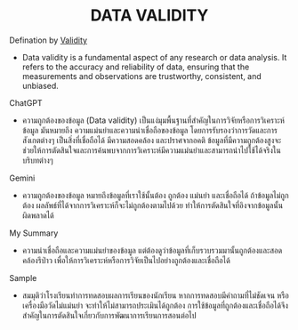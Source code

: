 <center><h1>DATA VALIDITY</center></h1>

Defination by [Validity](https://castordoc.com/data-strategy/what-is-data-validity)

- Data validity is a fundamental aspect of any research or data analysis. It refers to the accuracy and reliability of data, ensuring that the measurements and observations are trustworthy, consistent, and unbiased.

ChatGPT
- ความถูกต้องของข้อมูล (Data validity) เป็นแง่มุมพื้นฐานที่สำคัญในการวิจัยหรือการวิเคราะห์ข้อมูล มันหมายถึง ความแม่นยำและความน่าเชื่อถือของข้อมูล โดยการรับรองว่าการวัดและการสังเกตต่างๆ เป็นสิ่งที่เชื่อถือได้ มีความสอดคล้อง และปราศจากอคติ ข้อมูลที่มีความถูกต้องสูงจะช่วยให้การตัดสินใจและการค้นพบจากการวิเคราะห์มีความแม่นยำและสามารถนำไปใช้ได้จริงในบริบทต่างๆ

Gemini
- ความถูกต้องของข้อมูล หมายถึงข้อมูลที่เราใช้นั้นต้อง ถูกต้อง แม่นยำ และเชื่อถือได้  ถ้าข้อมูลไม่ถูกต้อง ผลลัพธ์ที่ได้จากการวิเคราะห์ก็จะไม่ถูกต้องตามไปด้วย ทำให้การตัดสินใจที่อิงจากข้อมูลนั้นผิดพลาดได้

My Summary
- ความน่าเชื่อถือและความแม่นยำของข้อมูล แต่ต้องดูว่าข้อมูลที่เก็บรวบรวมมานั้นถูกต้องและสอดคล้องรึป่าว เพื่อให้การวิเคราะห์หรือการวิจัยเป็นไปอย่างถูกต้องและเชื่อถือได้

Sample
- สมมุติว่าโรงเรียนทำการทดสอบผลการเรียนของนักเรียน หากการทดสอบมีคำถามที่ไม่ชัดเจน หรือเครื่องมือวัดไม่แม่นยำ จะทำให้ไม่สามารถประเมินได้ถูกต้อง การใช้ข้อมูลที่ถูกต้องและเชื่อถือได้จึงสำคัญในการตัดสินใจเกี่ยวกับการพัฒนาการเรียนการสอนต่อไป

